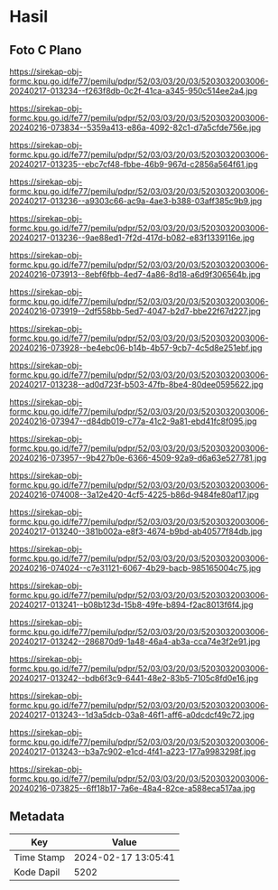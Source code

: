 # Hasil

## Foto C Plano

https://sirekap-obj-formc.kpu.go.id/fe77/pemilu/pdpr/52/03/03/20/03/5203032003006-20240217-013234--f263f8db-0c2f-41ca-a345-950c514ee2a4.jpg

https://sirekap-obj-formc.kpu.go.id/fe77/pemilu/pdpr/52/03/03/20/03/5203032003006-20240216-073834--5359a413-e86a-4092-82c1-d7a5cfde756e.jpg

https://sirekap-obj-formc.kpu.go.id/fe77/pemilu/pdpr/52/03/03/20/03/5203032003006-20240217-013235--ebc7cf48-fbbe-46b9-967d-c2856a564f61.jpg

https://sirekap-obj-formc.kpu.go.id/fe77/pemilu/pdpr/52/03/03/20/03/5203032003006-20240217-013236--a9303c66-ac9a-4ae3-b388-03aff385c9b9.jpg

https://sirekap-obj-formc.kpu.go.id/fe77/pemilu/pdpr/52/03/03/20/03/5203032003006-20240217-013236--9ae88ed1-7f2d-417d-b082-e83f1339116e.jpg

https://sirekap-obj-formc.kpu.go.id/fe77/pemilu/pdpr/52/03/03/20/03/5203032003006-20240216-073913--8ebf6fbb-4ed7-4a86-8d18-a6d9f306564b.jpg

https://sirekap-obj-formc.kpu.go.id/fe77/pemilu/pdpr/52/03/03/20/03/5203032003006-20240216-073919--2df558bb-5ed7-4047-b2d7-bbe22f67d227.jpg

https://sirekap-obj-formc.kpu.go.id/fe77/pemilu/pdpr/52/03/03/20/03/5203032003006-20240216-073928--be4ebc06-b14b-4b57-9cb7-4c5d8e251ebf.jpg

https://sirekap-obj-formc.kpu.go.id/fe77/pemilu/pdpr/52/03/03/20/03/5203032003006-20240217-013238--ad0d723f-b503-47fb-8be4-80dee0595622.jpg

https://sirekap-obj-formc.kpu.go.id/fe77/pemilu/pdpr/52/03/03/20/03/5203032003006-20240216-073947--d84db019-c77a-41c2-9a81-ebd41fc8f095.jpg

https://sirekap-obj-formc.kpu.go.id/fe77/pemilu/pdpr/52/03/03/20/03/5203032003006-20240216-073957--9b427b0e-6366-4509-92a9-d6a63e527781.jpg

https://sirekap-obj-formc.kpu.go.id/fe77/pemilu/pdpr/52/03/03/20/03/5203032003006-20240216-074008--3a12e420-4cf5-4225-b86d-9484fe80af17.jpg

https://sirekap-obj-formc.kpu.go.id/fe77/pemilu/pdpr/52/03/03/20/03/5203032003006-20240217-013240--381b002a-e8f3-4674-b9bd-ab40577f84db.jpg

https://sirekap-obj-formc.kpu.go.id/fe77/pemilu/pdpr/52/03/03/20/03/5203032003006-20240216-074024--c7e31121-6067-4b29-bacb-985165004c75.jpg

https://sirekap-obj-formc.kpu.go.id/fe77/pemilu/pdpr/52/03/03/20/03/5203032003006-20240217-013241--b08b123d-15b8-49fe-b894-f2ac8013f6f4.jpg

https://sirekap-obj-formc.kpu.go.id/fe77/pemilu/pdpr/52/03/03/20/03/5203032003006-20240217-013242--286870d9-1a48-46a4-ab3a-cca74e3f2e91.jpg

https://sirekap-obj-formc.kpu.go.id/fe77/pemilu/pdpr/52/03/03/20/03/5203032003006-20240217-013242--bdb6f3c9-6441-48e2-83b5-7105c8fd0e16.jpg

https://sirekap-obj-formc.kpu.go.id/fe77/pemilu/pdpr/52/03/03/20/03/5203032003006-20240217-013243--1d3a5dcb-03a8-46f1-aff6-a0dcdcf49c72.jpg

https://sirekap-obj-formc.kpu.go.id/fe77/pemilu/pdpr/52/03/03/20/03/5203032003006-20240217-013243--b3a7c902-e1cd-4f41-a223-177a9983298f.jpg

https://sirekap-obj-formc.kpu.go.id/fe77/pemilu/pdpr/52/03/03/20/03/5203032003006-20240216-073825--6ff18b17-7a6e-48a4-82ce-a588eca517aa.jpg


## Metadata

| Key        | Value               |
| ---------- | ------------------- |
| Time Stamp | 2024-02-17 13:05:41 |
| Kode Dapil | 5202                |




